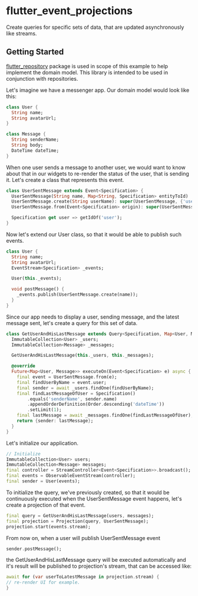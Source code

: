 # flutter_event_projections

Create queries for specific sets of data, that are updated asynchronously like streams.

## Getting Started

[flutter_repository](https://pub.dev/packages/flutter_repository) package
is used in scope of this example to help implement the domain model.
This library is intended to be used in conjunction with repositories.

Let's imagine we have a messenger app. Our domain model would look like
this:
```dart
class User {
  String name;
  String avatarUrl;
}

class Message {
  String senderName;
  String body;
  DateTime dateTime;
}
```

When one user sends a message to another user, we would want to know
about that in our widgets to re-render the status of the user, that is
sending it.
Let's create a class that represents this event.
```dart
class UserSentMessage extends Event<Specification> {
  UserSentMessage(String name, Map<String, Specification> entityToId) : super(name, entityToId);
  UserSentMessage.create(String userName): super(UserSentMessage, {'user': Specification().equals('name', userName)});
  UserSentMessage.from(Event<Specification> origin): super(UserSentMessage, origin.toMap());

  Specification get user => getIdOf('user');
}
```

Now let's extend our User class, so that it would be able to publish
such events.
```dart
class User {
  String name;
  String avatarUrl;
  EventStream<Specification> _events;

  User(this._events);

  void postMessage() {
    _events.publish(UserSentMessage.create(name));
  }
}
```

Since our app needs to display a user, sending message, and the latest
message sent, let's create a query for this set of data.
```dart
class GetUserAndHisLastMessage extends Query<Specification, Map<User, Message>> {
  ImmutableCollection<User> _users;
  ImmutableCollection<Message> _messages;

  GetUserAndHisLastMessage(this._users, this._messages);

  @override
  Future<Map<User, Message>> executeOn(Event<Specification> e) async {
    final event = UserSentMessage.from(e);
    final findUserByName = event.user;
    final sender = await _users.findOne(findUserByName);
    final findLastMessageOfUser = Specification()
        .equals('senderName', sender.name)
        .appendOrderDefinition(Order.descending('dateTime'))
        .setLimit(1);
    final lastMessage = await _messages.findOne(findLastMessageOfUser);
    return {sender: lastMessage};
  }
}
```

Let's initialize our application.
```dart
// Initialize
ImmutableCollection<User> users;
ImmutableCollection<Message> messages;
final controller = StreamController<Event<Specification>>.broadcast();
final events = ObservableEventStream(controller);
final sender = User(events);
```

To initialize the query, we've previously created, so that it would
be continuously executed when the UserSentMessage event happens, let's
create a projection of that event.
```dart
final query = GetUserAndHisLastMessage(users, messages);
final projection = Projection(query, UserSentMessage);
projection.start(events.stream);
``` 

From now on, when a user will publish UserSentMessage event
```dart
sender.postMessage();
```
the GetUserAndHisLastMessage query will be executed automatically and
it's result will be published to projection's stream, that can be 
accessed like:
```dart
await for (var userToLatestMessage in projection.stream) {
// re-render UI for example.
}
```